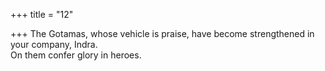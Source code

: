 +++
title = "12"

+++
The Gotamas, whose vehicle is praise, have become strengthened in  your company, Indra.  
On them confer glory in heroes.  
